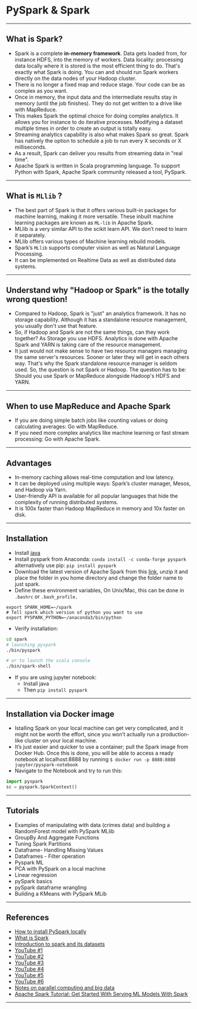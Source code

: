 # PySpark & Spark
***

## What is Spark?
- Spark is a complete **in-memory framework**. Data gets loaded from, for instance HDFS, into the memory of workers. Data locality: processing data locally where it is stored is the most efficient thing to do. That's exactly what Spark is doing. You can and should run Spark workers directly on the data nodes of your Hadoop cluster.
- There is no longer a fixed map and reduce stage. Your code can be as complex as you want.
- Once in memory, the input data and the intermediate results stay in memory (until the job
finishes). They do not get written to a drive like with MapReduce.
- This makes Spark the optimal choice for doing complex analytics. It allows you for instance to do iterative processes. Modifying a dataset multiple times in order to create an output is totally easy.
- Streaming analytics capability is also what makes Spark so great. Spark has natively the option to schedule a job to run every X seconds or X milliseconds.
- As a result, Spark can deliver you results from streaming data in "real time".
- Apache Spark is written in Scala programming language. To support Python with Spark, Apache Spark community released a tool, PySpark.
***

## What is `MLlib` ?
- The best part of Spark is that it offers various built-in packages for machine learning, making it more versatile. These inbuilt machine learning packages are known as `ML-lib` in Apache Spark.
- MLlib is a very similar API to the scikit learn API. We don’t need to learn it separately.
- MLlib offers various types of Machine learning rebuild models.
- Spark’s `MLlib` supports computer vision as well as Natural Language Processing.
- It can be implemented on Realtime Data as well as distributed data systems.
***

## Understand why "Hadoop or Spark" is the totally wrong question!
- Compared to Hadoop, Spark is "just" an analytics framework. It has no storage capability. Although it has a standalone resource management, you usually don't use that feature.
- So, if Hadoop and Spark are not the same things, can they work together? As Storage you use HDFS. Analytics is done with Apache Spark and YARN is taking care of the resource management.
- It just would not make sense to have two resource managers managing the same server's resources. Sooner or later they will get in each others way. That's why the Spark standalone resource manager is seldom used. So, the question is not Spark or Hadoop. The question has to be: Should you use Spark or MapReduce alongside Hadoop's HDFS and YARN.
***

## When to use MapReduce and Apache Spark
- If you are doing simple batch jobs like counting values or doing calculating averages: Go with MapReduce.
- If you need more complex analytics like machine learning or fast stream processing: Go with Apache Spark.
***

## Advantages
- In-memory caching allows real-time computation and low latency.
- It can be deployed using multiple ways: Spark’s cluster manager, Mesos, and Hadoop via Yarn.
- User-friendly API is available for all popular languages that hide the complexity of running distributed systems.
- It is 100x faster than Hadoop MapReduce in memory and 10x faster on disk. 
***

## Installation
- Install [java](https://www.oracle.com/java/technologies/downloads/#java8)
- Install pyspark from Anaconda: `conda install -c conda-forge pyspark` alternatively use pip: `pip install pyspark`
- Download the latest version of Apache Spark from this [link](https://spark.apache.org/downloads.html), unzip it and place the folder in you home directory and change the folder name to just spark. 
- Define these environment variables, On Unix/Mac, this can be done in `.bashrc` or `.bash_profile.`
```
export SPARK_HOME=~/spark
# Tell spark which version of python you want to use
export PYSPARK_PYTHON=~/anaconda3/bin/python
```
- Verify installation:
```bash
cd spark
# launching pyspark
./bin/pyspark

# or to launch the scala console
./bin/spark-shell
```
- If you are using jupyter notebook:
    - Install java
    - Then `pip install pyspark`
***

## Installation via Docker image
- Istalling Spark on your local machine can get very complicated, and it might not be worth the effort, since you won’t actually run a production-like cluster on your local machine. 
- It’s just easier and quicker to use a container; pull the Spark image from Docker Hub. Once this is done, you will be able to access a ready notebook at localhost:8888 by running `$ docker run -p 8888:8888 jupyter/pyspark-notebook`
- Navigate to the Notebook and try to run this: 
```python
import pyspark
sc = pyspark.SparkContext()
```
***

## Tutorials
- Examples of manipulating with data (crimes data) and building a RandomForest model with PySpark MLlib
- GroupBy And Aggregate Functions
- Tuning Spark Partitions
- Dataframe- Handling Missing Values
- Dataframes - Filter operation
- Pyspark ML
- PCA with PySpark on a local machine
- Linear regression
- pySpark basics
- pySpark dataframe wrangling
- Building a KMeans with PySpark MLib
***

## References
- [How to install PySpark locally](https://github.com/ethen8181/machine-learning/blob/master/big_data/spark_installation.md)
- [What is Spark](https://github.com/mikulskibartosz/Cookbook/blob/master/AdvancedSkills.md#data-science-platform)
- [Introduction to spark and its datasets](https://www.analyticsvidhya.com/blog/2022/08/introduction-to-on-apache-spark-and-its-datasets/)
- [YouTube #1](https://www.youtube.com/watch?v=WyZmM6K7ubc)
- [YouTube #2](https://www.youtube.com/watch?v=7I4YZwaJgPs)
- [YouTube #3](https://www.youtube.com/watch?v=pOMXkbc06m4)
- [YouTube #4](https://www.youtube.com/watch?v=ePj8hx2C-IE)
- [YouTube #5](https://www.youtube.com/watch?v=u6I8HCJlIk0)
- [YouTube #6](https://www.youtube.com/watch?v=l6dx_0LobsA)
- [Notes on parallel computing and big data](https://drive.google.com/drive/u/2/folders/13mzxrofldkbdgF_eT5EPZ1cEiCgOT78d)
- [Apache Spark Tutorial: Get Started With Serving ML Models With Spark](https://neptune.ai/blog/apache-spark-tutorial)
***
